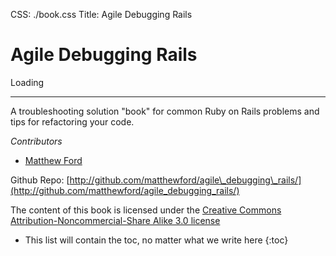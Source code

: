 CSS: ./book.css
Title: Agile Debugging Rails

Agile Debugging Rails
=====================

<div id="cse" style="width: 100%;">Loading</div>
<script src="http://www.google.com/jsapi" type="text/javascript"></script>
<script type="text/javascript">
   google.load('search', '1');
   google.setOnLoadCallback(function(){
      new google.search.CustomSearchControl('003580495747993702885:tyi7wionzh8').draw('cse');
   }, true);
</script>

* * * 

A troubleshooting solution "book" for common Ruby on Rails problems 
and tips for refactoring your code.

*Contributors*

* [Matthew Ford](http://bitzesty.com)

Github Repo:
[http://github.com/matthewford/agile\_debugging\_rails/](http://github.com/matthewford/agile_debugging_rails/)

The content of this book is licensed under the [Creative Commons Attribution-Noncommercial-Share Alike 3.0 license][]

* This list will contain the toc, no matter what we write here
{:toc}

[Creative Commons Attribution-Noncommercial-Share Alike 3.0 license]: http://creativecommons.org/licenses/by-nc-sa/3.0/us/